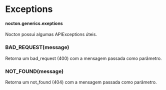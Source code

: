 # Exceptions
#### nocton.generics.exeptions

Nocton possui algumas APIExceptions úteis.

### **BAD_REQUEST(message)**

Retorna um bad_request (400) com a mensagem passada como parâmetro.

### **NOT_FOUND(message)**

Retorna um not_found (404) com a mensagem passada como parâmetro.